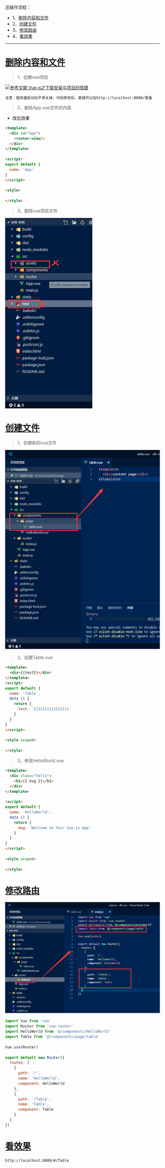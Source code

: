 总操作流程：
- 1、[删除内容和文件](#vue.js-01)
- 2、[创建文件](#vue.js-02)
- 3、[修改路由](#vue.js-03)
- 4、[看效果](#vue.js-04)

***

# <a name="vue.js-01" href="#" >删除内容和文件</a>

> 1、创建vue项目

[![](https://img.shields.io/badge/参考文献-Vue.js之下载安装与项目的搭建-yellow.svg "参考文献 Vue.js之下载安装与项目的搭建")](https://github.com/OurNotes/CCN/blob/master/2.%E5%89%8D%E7%AB%AF/3.vue/2.vue.js%E4%B9%8B%E5%AD%A6%E4%B9%A0/1-Vue.js%E4%B9%8B%E4%B8%8B%E8%BD%BD%E5%AE%89%E8%A3%85%E4%B8%8E%E9%A1%B9%E7%9B%AE%E7%9A%84%E6%90%AD%E5%BB%BA.md)

`注意：服务器启动后不用关掉，代码修改后，直接可以在http://localhost:8080/查看`

> 2、删除App.vue文件的内容

- 改后效果
```html
<template>
  <div id="app">
    <router-view/>
  </div>
</template>

<script>
export default {
  name: 'App'
}
</script>

<style>

</style>

```

> 3、删除vue项目文件

![](image/3-1.png)


# <a name="vue.js-02" href="#" >创建文件</a>

> 1、创建新的vue文件

![](image/3-2.png)

> 2、创建Table.vue
```html
<template>
  <div>{{test}}</div>
</template>
<script>
export default {
  name: 'Table',
  data () {
    return {
      test: '1111111111111111'
    }
  }
}
</script>

<style scoped>

</style>
```

> 3、修改HelloWorld.vue
```html
<template>
  <div class="hello">
    <h1>{{ msg }}</h1>
  </div>
</template>

<script>
export default {
  name: 'HelloWorld',
  data () {
    return {
      msg: 'Welcome to Your Vue.js App'
    }
  }
}
</script>

<style scoped>

</style>

```

# <a name="vue.js-03" href="#" >修改路由</a>

![](image/3-3.png)

```js
import Vue from 'vue'
import Router from 'vue-router'
import HelloWorld from '@/components/HelloWorld'
import Table from '@/components/page/table'

Vue.use(Router)

export default new Router({
  routes: [
    {
      path: '/',
      name: 'HelloWorld',
      component: HelloWorld
    },
    {
      path: '/Table',
      name: 'Table',
      component: Table
    }
  ]
})
```

# <a name="vue.js-04" href="#" >看效果</a>

```
http://localhost:8080/#/Table
```



